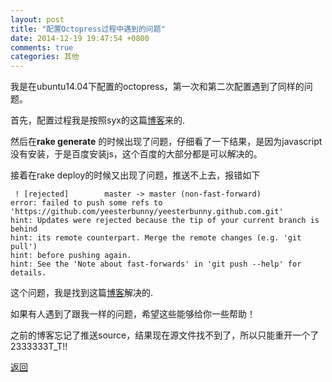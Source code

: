 ```yaml
---
layout: post
title: "配置Octopress过程中遇到的问题"
date: 2014-12-19 19:47:54 +0800
comments: true
categories: 其他
---
```

我是在ubuntu14.04下配置的octopress，第一次和第二次配置遇到了同样的问题。

<!--more-->
首先，配置过程我是按照syx的这篇[博客](http://syncshinee.github.io/blog/2014/06/15/wo-de-octopressbo-ke/)来的.

然后在**rake generate** 的时候出现了问题，仔细看了一下结果，是因为javascript没有安装，于是百度安装js，这个百度的大部分都是可以解决的。

接着在rake deploy的时候又出现了问题，推送不上去，报错如下

```
 ! [rejected]        master -> master (non-fast-forward)
error: failed to push some refs to 'https://github.com/yeesterbunny/yeesterbunny.github.com.git'
hint: Updates were rejected because the tip of your current branch is behind
hint: its remote counterpart. Merge the remote changes (e.g. 'git pull')
hint: before pushing again.
hint: See the 'Note about fast-forwards' in 'git push --help' for details.
```
这个问题，我是找到这篇[博客](http://allenyee.me/blog/2013/08/21/what-i-learned-from-hosting-octopress-on-github/)解决的.

如果有人遇到了跟我一样的问题，希望这些能够给你一些帮助！

之前的博客忘记了推送source，结果现在源文件找不到了，所以只能重开一个了2333333T_T!!

[返回](/blog/archives)